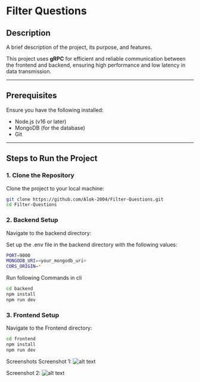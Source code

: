 # Filter Questions

## Description
A brief description of the project, its purpose, and features.

This project uses **gRPC** for efficient and reliable communication between the frontend and backend, ensuring high performance and low latency in data transmission.

---

## Prerequisites
Ensure you have the following installed:
- Node.js (v16 or later)
- MongoDB (for the database)
- Git

---

## Steps to Run the Project

### 1. Clone the Repository
Clone the project to your local machine:
```bash
git clone https://github.com/Alok-2004/Filter-Questions.git
cd Filter-Questions
```

### 2. Backend Setup
Navigate to the backend directory:

Set up the .env file in the backend directory with the following values:
```bash
PORT=9000
MONGODB_URI=<your_mongodb_uri>
CORS_ORIGIN=*
```
Run following Commands in cli
```bash
cd backend
npm install
npm run dev
```


### 3. Frontend Setup
Navigate to the Frontend directory:

```bash
cd frontend
npm install
npm run dev
```


Screenshots
Screenshot 1:
![alt text](https://res.cloudinary.com/dodjzv1tm/image/upload/v1738005604/60d75173-19de-4aa9-9bf5-888a9d45405c_hippbe.jpg)

Screenshot 2:
![alt text](https://res.cloudinary.com/dodjzv1tm/image/upload/v1738005677/WhatsApp_Image_2025-01-26_at_12.37.34_AM_yuelyj.jpg)